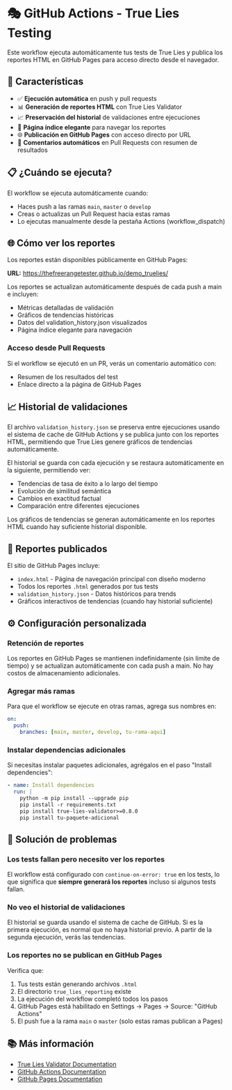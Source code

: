 # 🎭 GitHub Actions - True Lies Testing

Este workflow ejecuta automáticamente tus tests de True Lies y publica los reportes HTML en GitHub Pages para acceso directo desde el navegador.

## 🚀 Características

- ✅ **Ejecución automática** en push y pull requests
- 📊 **Generación de reportes HTML** con True Lies Validator
- 📈 **Preservación del historial** de validaciones entre ejecuciones
- 🎨 **Página índice elegante** para navegar los reportes
- 🌐 **Publicación en GitHub Pages** con acceso directo por URL
- 💬 **Comentarios automáticos** en Pull Requests con resumen de resultados

## 📋 ¿Cuándo se ejecuta?

El workflow se ejecuta automáticamente cuando:

- Haces push a las ramas `main`, `master` o `develop`
- Creas o actualizas un Pull Request hacia estas ramas
- Lo ejecutas manualmente desde la pestaña Actions (workflow_dispatch)

## 🌐 Cómo ver los reportes

Los reportes están disponibles públicamente en GitHub Pages:

**URL:** https://thefreerangetester.github.io/demo_truelies/

Los reportes se actualizan automáticamente después de cada push a main e incluyen:

- Métricas detalladas de validación
- Gráficos de tendencias históricas
- Datos del validation_history.json visualizados
- Página índice elegante para navegación

### Acceso desde Pull Requests

Si el workflow se ejecutó en un PR, verás un comentario automático con:

- Resumen de los resultados del test
- Enlace directo a la página de GitHub Pages

## 📈 Historial de validaciones

El archivo `validation_history.json` se preserva entre ejecuciones usando el sistema de cache de GitHub Actions y se publica junto con los reportes HTML, permitiendo que True Lies genere gráficos de tendencias automáticamente.

El historial se guarda con cada ejecución y se restaura automáticamente en la siguiente, permitiendo ver:

- Tendencias de tasa de éxito a lo largo del tiempo
- Evolución de similitud semántica
- Cambios en exactitud factual
- Comparación entre diferentes ejecuciones

Los gráficos de tendencias se generan automáticamente en los reportes HTML cuando hay suficiente historial disponible.

## 🎨 Reportes publicados

El sitio de GitHub Pages incluye:

- `index.html` - Página de navegación principal con diseño moderno
- Todos los reportes `.html` generados por tus tests
- `validation_history.json` - Datos históricos para trends
- Gráficos interactivos de tendencias (cuando hay historial suficiente)

## ⚙️ Configuración personalizada

### Retención de reportes

Los reportes en GitHub Pages se mantienen indefinidamente (sin límite de tiempo) y se actualizan automáticamente con cada push a main. No hay costos de almacenamiento adicionales.

### Agregar más ramas

Para que el workflow se ejecute en otras ramas, agrega sus nombres en:

```yaml
on:
  push:
    branches: [main, master, develop, tu-rama-aqui]
```

### Instalar dependencias adicionales

Si necesitas instalar paquetes adicionales, agrégalos en el paso "Install dependencies":

```yaml
- name: Install dependencies
  run: |
    python -m pip install --upgrade pip
    pip install -r requirements.txt
    pip install true-lies-validator>=0.8.0
    pip install tu-paquete-adicional
```

## 🐛 Solución de problemas

### Los tests fallan pero necesito ver los reportes

El workflow está configurado con `continue-on-error: true` en los tests, lo que significa que **siempre generará los reportes** incluso si algunos tests fallan.

### No veo el historial de validaciones

El historial se guarda usando el sistema de cache de GitHub. Si es la primera ejecución, es normal que no haya historial previo. A partir de la segunda ejecución, verás las tendencias.

### Los reportes no se publican en GitHub Pages

Verifica que:

1. Tus tests están generando archivos `.html`
2. El directorio `true_lies_reporting` existe
3. La ejecución del workflow completó todos los pasos
4. GitHub Pages está habilitado en Settings → Pages → Source: "GitHub Actions"
5. El push fue a la rama `main` o `master` (solo estas ramas publican a Pages)

## 📚 Más información

- [True Lies Validator Documentation](https://pypi.org/project/true-lies-validator/)
- [GitHub Actions Documentation](https://docs.github.com/en/actions)
- [GitHub Pages Documentation](https://docs.github.com/en/pages)

